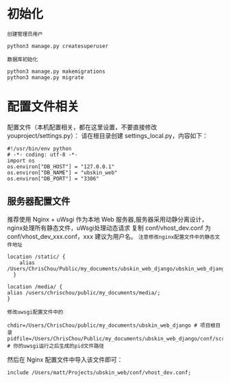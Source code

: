 初始化
============

`创建管理员用户`
```
python3 manage.py createsuperuser
```

`数据库初始化`
```
python3 manage.py makemigrations
python3 manage.py migrate
```

配置文件相关
==========
配置文件（本机配置相关，都在这里设置，不要直接修改 youproject/settings.py）：
请在根目录创建 settings_local.py，内容如下：
```
#!/usr/bin/env python
# -*- coding: utf-8 -*-
import os
os.environ["DB_HOST"] = "127.0.0.1"
os.environ["DB_NAME"] = "ubskin_web"
os.environ["DB_PORT"] = "3306"
```

服务器配置文件
------------
推荐使用 Nginx + uWsgi 作为本地 Web 服务器,服务器采用动静分离设计，nginx处理所有静态文件，uWsgi处理动态请求
复制 conf/vhost_dev.conf 为 conf/vhost_dev_xxx.conf，xxx 建议为用户名。
`注意修改nginx配置文件中的静态文件地址`
```
location /static/ {
    alias /Users/ChrisChou/Public/my_documents/ubskin_web_django/ubskin_web_django/static/;
  }

location /media/ {
alias /users/chrischou/public/my_documents/media/;
}

```
`修改uwsgi配置文件中的`
```
chdir=/Users/ChrisChou/public/my_documents/ubskin_web_django # 项目根目录
pidfile=/Users/ChrisChou/Public/my_documents/ubskin_web_django/conf/script/uwsgi.pid # 你的uwsgi运行之后生成的pid文件路径

```

然后在 Nginx 配置文件中导入该文件即可：
```
include /Users/matt/Projects/ubskin_web/conf/vhost_dev.conf;
```